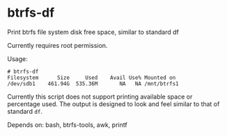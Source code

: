 btrfs-df
========

Print btrfs file system disk free space, similar to standard df

Currently requires root permission.

Usage:

    # btrfs-df 
    Filesystem      Size     Used    Avail Use% Mounted on
    /dev/sdb1    461.94G  535.36M       NA   NA /mnt/btrfs1

Currently this script does not support printing available space or percentage used. The output is designed to look and feel similar to that of standard `df`.

Depends on: bash, btrfs-tools, awk, printf
